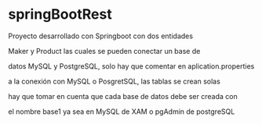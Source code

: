 # springBootRest

Proyecto desarrollado con Springboot con dos entidades

Maker y Product las cuales se pueden conectar un base de 

datos MySQL y PostgreSQL, solo hay que comentar en aplication.properties 

a la conexión con MySQL o PosgretSQL, las tablas se crean solas

hay que tomar en cuenta que cada base de datos debe ser creada con 

el nombre base1 ya sea en MySQL de XAM o pgAdmin de postgreSQL
